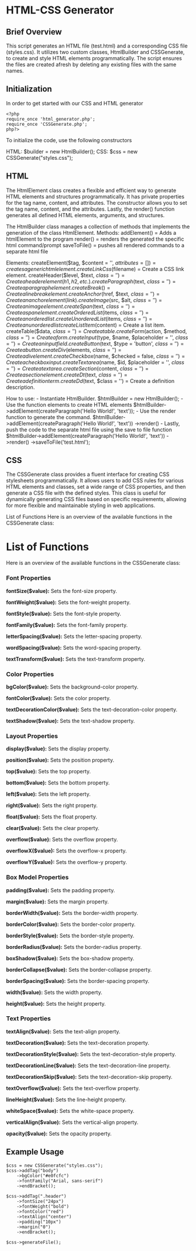 # HTML-CSS Generator

## Brief Overview

This script generates an HTML file (test.html) and a corresponding CSS file (styles.css). It utilizes two custom classes, HtmlBuilder and CSSGenerate, to create and style HTML elements programmatically. The script ensures the files are created afresh by deleting any existing files with the same names.

## Initialization

In order to get started with our CSS and HTML generator

```
<?php
require_once 'html_generator.php';
require_once 'CSSGenerate.php';
php?>
```

To initialize the code, use the following constructors

HTML: $builder = new HtmlBuilder();
CSS: $css = new CSSGenerate("styles.css");

## HTML

The HtmlElement class creates a flexible and efficient way to generate HTML elements and structures programmatically. It has private properties for the tag name, content, and attributes. The constructor allows you to set the tag name, content, and the attributes. Lastly, the render() function generates all defined HTML elements, arguments, and structures.

The HtmlBuilder class manages a collection of methods that implements the generation of the class HtmlElement.
Methods:
addElement() = Adds a htmlElement to the program
render() = renders the generated the specific html command/prompt
saveToFile() = pushes all rendered commands to a separate html file

Elements:
createElement($tag, $content = '', $attributes = []) = creates a generic html element.
    createLinkCss($filename) = Create a CSS link element.
createHeader($level, $text, $class = '') = Create a header element (h1, h2, etc.).
    createParagraph($text, $class = '') = Create a paragraph element.
    createBreak() = Create a line break element.
    createAnchor($href, $text, $class = '') = Create an anchor element (link).
    createImage($src, $alt, $class = '') = Create an image element.
    createSpan($text, $class = '') = Create a span element.
    createOrderedList($items, $class = '') = Create an ordered list.
    createUnorderedList($items, $class = '') = Create an unordered list
    createListItem($content) = Create a list item.
createTable($data, $class = '') = Create a table.
    createForm($action, $method, $class = '') = Create a form.
    createInput($type, $name, $placeholder = '', $class = '') = Create an input field.
    createButton($text, $type = 'button', $class = '') = Create a button.
    createDiv($elements, $class = '') = Create a div element.
    createCheckbox($name, $checked = false, $class = '') = Create a checkbox input.
    createTextarea($name, $id, $placeholder = '', $class = '') = Create a textarea.
    createSection($content, $class = '') = Create a section element.
    createDt($text, $class = '') = Create a definition term.
    createDd($text, $class = '') = Create a definition description.

How to use: - Instantiate HtmlBuilder.
$htmlBuilder = new HtmlBuilder(); - Use the function elements to create HTML elements
$htmlBuilder->addElement(createParagraph('Hello World!', 'text')); - Use the render function to generate the command.
$htmlBuilder->addElement(createParagraph('Hello World!', 'text'))
->render() - Lastly, push the code to the separate html file using the save to file function
$htmlBuilder->addElement(createParagraph('Hello World!', 'text'))
->render()
->saveToFile('test.html');

## CSS

The CSSGenerate class provides a fluent interface for creating CSS stylesheets programmatically. It allows users to add CSS rules for various HTML elements and classes, set a wide range of CSS properties, and then generate a CSS file with the defined styles. This class is useful for dynamically generating CSS files based on specific requirements, allowing for more flexible and maintainable styling in web applications.

List of Functions
Here is an overview of the available functions in the CSSGenerate class:

# List of Functions

Here is an overview of the available functions in the CSSGenerate class:

### Font Properties

**fontSize($value):** Sets the font-size property.

**fontWeight($value):** Sets the font-weight property.

**fontStyle($value):** Sets the font-style property.

**fontFamily($value):** Sets the font-family property.

**letterSpacing($value):** Sets the letter-spacing property.

**wordSpacing($value):** Sets the word-spacing property.

**textTransform($value):** Sets the text-transform property.

### Color Properties

**bgColor($value):** Sets the background-color property.

**fontColor($value):** Sets the color property.

**textDecorationColor($value):** Sets the text-decoration-color property.

**textShadow($value):** Sets the text-shadow property.

### Layout Properties

**display($value):** Sets the display property.

**position($value):** Sets the position property.

**top($value):** Sets the top property.

**bottom($value):** Sets the bottom property.

**left($value):** Sets the left property.

**right($value):** Sets the right property.

**float($value):** Sets the float property.

**clear($value):** Sets the clear property.

**overflow($value):** Sets the overflow property.

**overflowX($value):** Sets the overflow-x property.

**overflowY($value):** Sets the overflow-y property.

### Box Model Properties

**padding($value):** Sets the padding property.

**margin($value):** Sets the margin property.

**borderWidth($value):** Sets the border-width property.

**borderColor($value):** Sets the border-color property.

**borderStyle($value):** Sets the border-style property.

**borderRadius($value):** Sets the border-radius property.

**boxShadow($value):** Sets the box-shadow property.

**borderCollapse($value):** Sets the border-collapse property.

**borderSpacing($value):** Sets the border-spacing property.

**width($value):** Sets the width property.

**height($value):** Sets the height property.

### Text Properties

**textAlign($value):** Sets the text-align property.

**textDecoration($value):** Sets the text-decoration property.

**textDecorationStyle($value):** Sets the text-decoration-style property.

**textDecorationLine($value):** Sets the text-decoration-line property.

**textDecorationSkip($value):** Sets the text-decoration-skip property.

**textOverflow($value):** Sets the text-overflow property.

**lineHeight($value):** Sets the line-height property.

**whiteSpace($value):** Sets the white-space property.

**verticalAlign($value):** Sets the vertical-align property.

**opacity($value):** Sets the opacity property.

## Example Usage

```
$css = new CSSGenerate("styles.css");
$css->addTag("body")
    ->bgColor("#e0fcfc")
    ->fontFamily("Arial, sans-serif")
    ->endBracket();

$css->addTag(".header")
    ->fontSize("24px")
    ->fontWeight("bold")
    ->fontColor("red")
    ->textAlign("center")
    ->padding("10px")
    ->margin("0")
    ->endBracket();

$css->generateFile();
```

